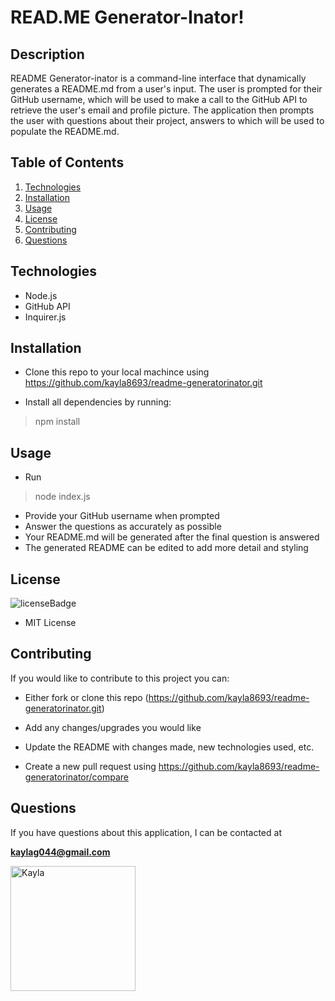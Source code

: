 
# READ.ME Generator-Inator!

## Description
README Generator-inator is a command-line interface that dynamically generates a README.md from a user's input. The user is prompted for their GitHub username, which will be used to make a call to the GitHub API to retrieve the user's email and profile picture. The application then prompts the user with questions about their project, answers to which will be used to populate the README.md.

## Table of Contents
1. [Technologies](#technologies)
1. [Installation](#installation)
2. [Usage](#usage)
3. [License](#license)
4. [Contributing](#contributing)
5. [Questions](#questions)

## Technologies
<p id="technologies"></p>

- Node.js
- GitHub API
- Inquirer.js

## Installation
<p id='installation'></p>

- Clone this repo to your local machince using https://github.com/kayla8693/readme-generatorinator.git

- Install all dependencies by running:

>npm install

## Usage
<p id='usage'></p>

- Run

>node index.js

- Provide your GitHub username when prompted
- Answer the questions as accurately as possible
- Your README.md will be generated after the final question is answered
- The generated README can be edited to add more detail and styling

## License
<p id='license'></p>
<img alt='licenseBadge' src='https://img.shields.io/badge/License-MIT License-BLUE'>

- MIT License

## Contributing
<p id='contributing'></p>

If you would like to contribute to this project you can:

- Either fork or clone this repo (https://github.com/kayla8693/readme-generatorinator.git)

- Add any changes/upgrades you would like

- Update the README with changes made, new technologies used, etc.

- Create a new pull request using https://github.com/kayla8693/readme-generatorinator/compare

## Questions
<p id='questions'></p>
If you have questions about this application, I can be contacted at 

**kaylag044@gmail.com**

<img src="https://avatars3.githubusercontent.com/u/56415756?v=4" alt="Kayla" style='width: 200px; height: 200px;'>

